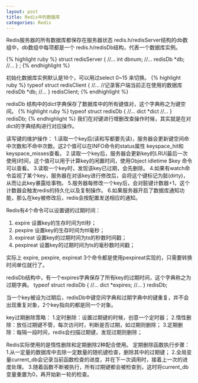 ```yaml
---
layout: post
title: Redis中的数据库
categories: Redis
---
```


Redis服务器的所有数据库都保存在服务器状态 redis.h/redisServer结构的db数组中，db数组中每项都是一个 redis.h/redisDb结构，代表一个数据库实例。

{% highlight ruby %}
struct redisServer {
	//...
	int dbnum;
	//...
	redisDb *db;
	//...
} ;
{% endhighlight %}


初始化数据库实例默认是16个，可以用过select 0~15 来切换。
{% highlight ruby %}
typeof struct redisClient {
	//...
	//记录客户端当前正在使用的数据库
	redisDb *db;
	//...
} redisClient;
{% endhighlight %}

redisDb 结构中的dict字典保存了数据库中的所有键值对，这个字典称之为键空间。
{% highlight ruby %}
typeof struct redisDb {
	//...
	dict *dict
	//...
} redisDb;
{% endhighlight %}
我们在对键进行增删改查操作时候，其实就是在对dict的字典结构进行对应操作。

读写键的维护操作：
1.读取一个key后(读和写都要先读)，服务器会更新键空间命中次数和不命中次数。这2个值可以在INFO命令的status属性 keyspace_hit和keyspace_misses查看。
2.读取一个key后，服务器会更新key的LRU(最后一次使用)时间，这个值可以用于计算key的闲置时间，使用Object idletime $key 命令可以查看。
3.读取一个key时，发现该key已过期，会先删除。
4.如果有watch命令监视了某个key，服务器在对该key进行修改后，会将这个键标记为脏(dirty)，从而让此key暴露给事物。
5.服务器每修改一个key后，会对脏键计数器+1，这个计数器会触发redis的持久化以及复制操作。
6.如果服务器开启了数据库通知功能，那么在key被修改后，redis会按配置发送相应的通知。



Redis有4个命令可以设置键的过期时间：
1. expire <key> <ttl> 设置key的生存时间为ttl秒；
2. pexpire <key> <ttk> 设置key的生存时间为ttl毫秒； 
3. expireat <key> <ts> 设置key的过期时间为ts的秒数时间戳；
4. pexpireat <key> <ts> 设置key的过期时间为ts的毫秒数时间戳；

实际上 expire, pexpire, expireat 3个命令都是使用pexpireat实现的，只需要转换时间单位就行了。

redisDb结构中，有一个expires字典保存了所有key的过期时间，这个字典称之为过期字典。
typeof struct redisDb {
//...
dict *expires;
//...
} redisDb;

当一个key被设为过期后，redisDb中键空间字典和过期字典中的键重复，并不会出现重复对象，2个key指向的都是同一个对象。

key过期删除策略：
1.定时删除：设置过期键的时候，创意一个定时器；
2.惰性删除：放任过期键不管，每次访问时，判断是否过期，如过期则删除；
3.定期删除：每隔一段时间，redis会扫描过期键，发现过期则删除；

Redis实际使用的是惰性删除和定期删除2种配合使用。
定期删除函数执行步骤：
1.从一定量的数据库中去除一定数量的随机键检查，删除其中的过期键；
2.全局变量current_db会记录当前函数检查的进度，并在下一次调用时，接着上一次的进度处理。
3.随着函数不断被执行，所有过期键都会被检查到，这时将current_db变量重置为0，再开始新一轮的检查。